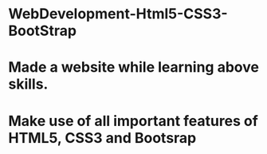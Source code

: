 # WebDevelopment-Html5-CSS3-BootStrap
# Made a website while learning above skills.
# Make use of all important features of HTML5, CSS3 and Bootsrap
